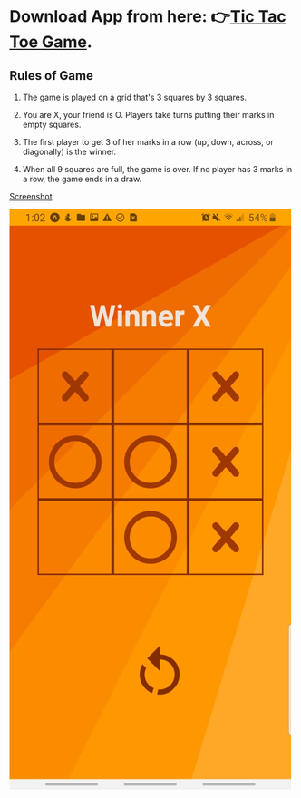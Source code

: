 # Download App from here: 👉[Tic Tac Toe Game](https://drive.google.com/file/d/1uKWI9pOynXOdHRD-wm1Ui7187d0ThMK6/view?usp=sharing).

## Rules of Game

1. The game is played on a grid that's 3 squares by 3 squares.

2. You are X, your friend is O. Players take turns putting their marks in empty squares.

3. The first player to get 3 of her marks in a row (up, down, across, or diagonally) is the winner.

4. When all 9 squares are full, the game is over. If no player has 3 marks in a row, the game ends in a draw.


[Screenshot](https://github.com/indiedanish/TicTacToe/blob/main/Tic%20Tac%20Toe.jpeg)

![alt text](https://github.com/indiedanish/TicTacToe/blob/main/Tic%20Tac%20Toe.jpeg)

